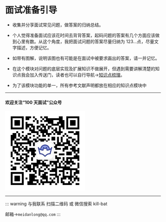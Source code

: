 # 面试准备引导

- 收集并分享面试常见问题，做答案的归纳总结。

- 个人觉得准备面试应该花时间去背背答案，起码问题的答案有几个方面应该做到心里有数。从这个角度，我把面试问题的答案尽量归纳为 123...点，尽量文字描述，方便记忆。

- 如带有图解，说明该图也有可能是在面试中被要求画出的答案，请一并记忆。

- 在这个模块对问题的底层实现及扩展知识不做展开，但遇到需要讲解清楚的知识点我会加入传送门，读者也可以自行导航->[知识点梳理](https://meidanlong.github.io/kill-bat/points/)。

- 为了该模块功能的单一，所有参考文献声明都放在相应的知识点模块中

---

#### 欢迎关注“100 天面试”公众号

![二维码](../.vuepress/public/erweima.jpg)

---

::: warning 与我联系
扫描二维码 或 微信搜索 kill-bat

邮箱->`meidanlong@qq.com`
:::

